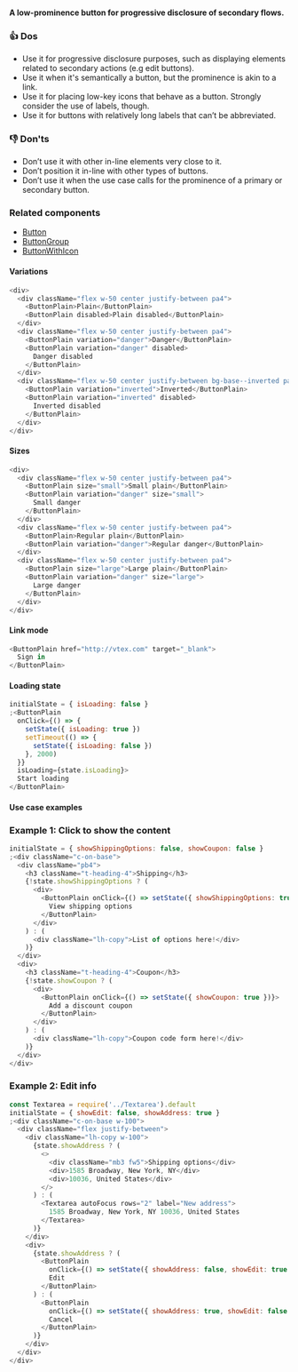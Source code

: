 #### A low-prominence button for progressive disclosure of secondary flows.

### 👍 Dos

- Use it for progressive disclosure purposes, such as displaying elements related to secondary actions (e.g edit buttons).
- Use it when it's semantically a button, but the prominence is akin to a link.
- Use it for placing low-key icons that behave as a button. Strongly consider the use of labels, though.
- Use it for buttons with relatively long labels that can’t be abbreviated.

### 👎 Don'ts

- Don’t use it with other in-line elements very close to it.
- Don’t position it in-line with other types of buttons.
- Don’t use it when the use case calls for the prominence of a primary or secondary button.

### Related components

- [Button](#/Components/Forms/Button)
- [ButtonGroup](#/Components/Forms/ButtonGroup)
- [ButtonWithIcon](#/Components/Forms/ButtonWithIcon)

#### Variations

```js
<div>
  <div className="flex w-50 center justify-between pa4">
    <ButtonPlain>Plain</ButtonPlain>
    <ButtonPlain disabled>Plain disabled</ButtonPlain>
  </div>
  <div className="flex w-50 center justify-between pa4">
    <ButtonPlain variation="danger">Danger</ButtonPlain>
    <ButtonPlain variation="danger" disabled>
      Danger disabled
    </ButtonPlain>
  </div>
  <div className="flex w-50 center justify-between bg-base--inverted pa4 mt4">
    <ButtonPlain variation="inverted">Inverted</ButtonPlain>
    <ButtonPlain variation="inverted" disabled>
      Inverted disabled
    </ButtonPlain>
  </div>
</div>
```

#### Sizes

```js
<div>
  <div className="flex w-50 center justify-between pa4">
    <ButtonPlain size="small">Small plain</ButtonPlain>
    <ButtonPlain variation="danger" size="small">
      Small danger
    </ButtonPlain>
  </div>
  <div className="flex w-50 center justify-between pa4">
    <ButtonPlain>Regular plain</ButtonPlain>
    <ButtonPlain variation="danger">Regular danger</ButtonPlain>
  </div>
  <div className="flex w-50 center justify-between pa4">
    <ButtonPlain size="large">Large plain</ButtonPlain>
    <ButtonPlain variation="danger" size="large">
      Large danger
    </ButtonPlain>
  </div>
</div>
```

#### Link mode

```js
<ButtonPlain href="http://vtex.com" target="_blank">
  Sign in
</ButtonPlain>
```

#### Loading state

```js
initialState = { isLoading: false }
;<ButtonPlain
  onClick={() => {
    setState({ isLoading: true })
    setTimeout(() => {
      setState({ isLoading: false })
    }, 2000)
  }}
  isLoading={state.isLoading}>
  Start loading
</ButtonPlain>
```

#### Use case examples

### Example 1: Click to show the content

```js
initialState = { showShippingOptions: false, showCoupon: false }
;<div className="c-on-base">
  <div className="pb4">
    <h3 className="t-heading-4">Shipping</h3>
    {!state.showShippingOptions ? (
      <div>
        <ButtonPlain onClick={() => setState({ showShippingOptions: true })}>
          View shipping options
        </ButtonPlain>
      </div>
    ) : (
      <div className="lh-copy">List of options here!</div>
    )}
  </div>
  <div>
    <h3 className="t-heading-4">Coupon</h3>
    {!state.showCoupon ? (
      <div>
        <ButtonPlain onClick={() => setState({ showCoupon: true })}>
          Add a discount coupon
        </ButtonPlain>
      </div>
    ) : (
      <div className="lh-copy">Coupon code form here!</div>
    )}
  </div>
</div>
```

### Example 2: Edit info

```js
const Textarea = require('../Textarea').default
initialState = { showEdit: false, showAddress: true }
;<div className="c-on-base w-100">
  <div className="flex justify-between">
    <div className="lh-copy w-100">
      {state.showAddress ? (
        <>
          <div className="mb3 fw5">Shipping options</div>
          <div>1585 Broadway, New York, NY</div>
          <div>10036, United States</div>
        </>
      ) : (
        <Textarea autoFocus rows="2" label="New address">
          1585 Broadway, New York, NY 10036, United States
        </Textarea>
      )}
    </div>
    <div>
      {state.showAddress ? (
        <ButtonPlain
          onClick={() => setState({ showAddress: false, showEdit: true })}>
          Edit
        </ButtonPlain>
      ) : (
        <ButtonPlain
          onClick={() => setState({ showAddress: true, showEdit: false })}>
          Cancel
        </ButtonPlain>
      )}
    </div>
  </div>
</div>
```

